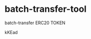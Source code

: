 # batch-transfer-tool
batch-transfer ERC20 TOKEN





































































kKEad
